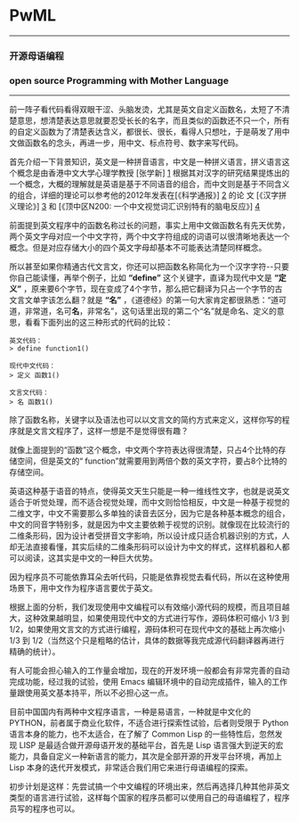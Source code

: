 # PwML

---

### **开源母语编程**       
### **open source Programming with Mother Language**

---

前一阵子看代码看得双眼干涩、头脑发烫，尤其是英文自定义函数名，太短了不清楚意思，想清楚表达意思就要忍受长长的名字，而且类似的函数还不只一个，所有的自定义函数为了清楚表达含义，都很长、很长，看得人只想吐，于是萌发了用中文做函数名的念头，再进一步，用中文、标点符号、数字来写代码。

首先介绍一下背景知识，英文是一种拼音语言，中文是一种拼义语言，拼义语言这个概念是由香港中文大学心理学教授 [张学新] [1] 根据其对汉字的研究结果提炼出的一个概念，大概的理解就是英语是基于不同语音的组合，而中文则是基于不同含义的组合，详细的理论可以参考他的2012年发表在[《科学通报》] [2] 的论
文
[《汉字拼义理论》]  [3] 和
[《顶中区N200: 一个中文视觉词汇识别特有的脑电反应》]  [4]

[1]: http://blog.sina.com.cn/s/articlelist_1787161060_0_1.html
[2]: http://csb.scichina.com:8080/kxtb/CN/volumn/volumn_6364.shtml
[3]: http://www.kuaipan.cn/index.php?ac=file&oid=6054104296062993
[4]: http://csb.scichina.com:8080/kxtb/CN/abstract/abstract506586.shtml#

  前面提到英文程序中的函数名称过长的问题，事实上用中文做函数名有先天优势，两个英文字母对应一个中文字符，两个中文字符组成的词语可以很清晰地表达一个概念。但是对应存储大小的四个英文字母却基本不可能表达清楚同样概念。

  所以甚至如果你精通古代文言文，你还可以把函数名称简化为一个汉字字符--只要你自己能读懂，再举个例子，比如 **“define”** 这个关键字，直译为现代中文是 **“定义”** ，原来要6个字节，现在变成了4个字节，那么把它翻译为只占一个字节的古文言文单字该怎么翻？就是 **“名”** ，《道德经》的第一句大家肯定都很熟悉：“道可道，非常道，名可**名**，非常名”，这句话里出现的第二个“名”就是命名、定义的意思，看看下面列出的这三种形式的代码的比较：

    英文代码：
    > define function1()
    
    现代中文代码：
    > 定义 函数1()
    
    文言文代码：
    > 名 函数1()

除了函数名称，关键字以及语法也可以以文言文的简约方式来定义，这样你写的程序就是文言文程序了，这样一想是不是觉得很有趣？

  就像上面提到的“函数”这个概念，中文两个字符表达得很清楚，只占4个比特的存储空间，但是英文的“ function”就需要用到两倍个数的英文字符，要占8个比特的存储空间。

  英语这种基于语音的特点，使得英文天生只能是一种一维线性文字，也就是说英文适合于听觉处理，而不适合视觉处理，而中文则恰恰相反，中文是一种基于视觉的二维文字，中文不需要那么多单独的读音去区分，因为它是各种基本概念的组合，中文的同音字特别多，就是因为中文主要依赖于视觉的识别。就像现在比较流行的二维条形码，因为设计者受拼音文字影响，所以设计成只适合机器识别的方式，人却无法直接看懂，其实后续的二维条形码可以设计为中文的样式，这样机器和人都可以阅读，这其实是中文的一种巨大优势。

  因为程序员不可能依靠耳朵去听代码，只能是依靠视觉去看代码，所以在这种使用场景下，用中文作为程序语言要优于英文。

  根据上面的分析，我们发现使用中文编程可以有效缩小源代码的规模，而且项目越大，这种效果越明显，如果使用现代中文的方式进行写作，源码体积可缩小 1/3 到 1/2，如果使用文言文的方式进行编程，源码体积可在现代中文的基础上再次缩小 1/3 到 1/2（当然这个只是粗略的估计，具体的数据等我完成源代码翻译器再进行精确的统计）。

有人可能会担心输入的工作量会增加，现在的开发环境一般都会有非常完善的自动完成功能，经过我的试验，使用 Emacs 编辑环境中的自动完成插件，输入的工作量跟使用英文基本持平，所以不必担心这一点。

目前中国国内有两种中文程序语言，一种是易语言，一种就是中文化的PYTHON，前者属于商业化软件，不适合进行探索性试验，后者则受限于 Python 语言本身的能力，也不太适合，在了解了 Common Lisp 的一些特性后，忽然发现 LISP 是最适合做开源母语开发的基础平台，首先是 Lisp 语言强大到逆天的宏能力，具备自定义一种新语言的能力，其次是全部开源的开发平台环境，再加上 Lisp 本身的迭代开发模式，非常适合我们用它来进行母语编程的探索。

初步计划是这样：先尝试搞一个中文编程的环境出来，然后再选择几种其他非英文类型的语言进行试验，这样每个国家的程序员都可以使用自己的母语编程了，程序员写的程序也可以。
